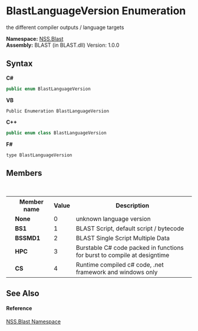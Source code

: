 # BlastLanguageVersion Enumeration
 

the different compiler outputs / language targets

**Namespace:**&nbsp;<a href="88b55311-4a89-0894-e27a-e157e443c7f7.md">NSS.Blast</a><br />**Assembly:**&nbsp;BLAST (in BLAST.dll) Version: 1.0.0

## Syntax

**C#**<br />
``` C#
public enum BlastLanguageVersion
```

**VB**<br />
``` VB
Public Enumeration BlastLanguageVersion
```

**C++**<br />
``` C++
public enum class BlastLanguageVersion
```

**F#**<br />
``` F#
type BlastLanguageVersion
```


## Members
&nbsp;<table><tr><th></th><th>Member name</th><th>Value</th><th>Description</th></tr><tr><td /><td target="F:NSS.Blast.BlastLanguageVersion.None">**None**</td><td>0</td><td>unknown language version</td></tr><tr><td /><td target="F:NSS.Blast.BlastLanguageVersion.BS1">**BS1**</td><td>1</td><td>BLAST Script, default script / bytecode</td></tr><tr><td /><td target="F:NSS.Blast.BlastLanguageVersion.BSSMD1">**BSSMD1**</td><td>2</td><td>BLAST Single Script Multiple Data</td></tr><tr><td /><td target="F:NSS.Blast.BlastLanguageVersion.HPC">**HPC**</td><td>3</td><td>Burstable C# code packed in functions for burst to compile at designtime</td></tr><tr><td /><td target="F:NSS.Blast.BlastLanguageVersion.CS">**CS**</td><td>4</td><td>Runtime compiled c# code, .net framework and windows only</td></tr></table>

## See Also


#### Reference
<a href="88b55311-4a89-0894-e27a-e157e443c7f7.md">NSS.Blast Namespace</a><br />